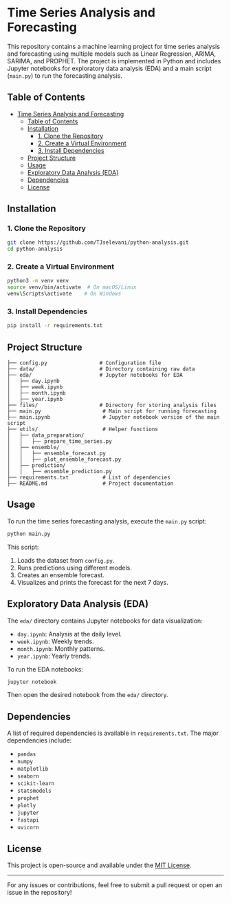 # Time Series Analysis and Forecasting

This repository contains a machine learning project for time series analysis and forecasting using multiple models such as Linear Regression, ARIMA, SARIMA, and PROPHET. The project is implemented in Python and includes Jupyter notebooks for exploratory data analysis (EDA) and a main script (`main.py`) to run the forecasting analysis.

## Table of Contents

- [Time Series Analysis and Forecasting](#time-series-analysis-and-forecasting)
  - [Table of Contents](#table-of-contents)
  - [Installation](#installation)
    - [1. Clone the Repository](#1-clone-the-repository)
    - [2. Create a Virtual Environment](#2-create-a-virtual-environment)
    - [3. Install Dependencies](#3-install-dependencies)
  - [Project Structure](#project-structure)
  - [Usage](#usage)
  - [Exploratory Data Analysis (EDA)](#exploratory-data-analysis-eda)
  - [Dependencies](#dependencies)
  - [License](#license)

## Installation

### 1. Clone the Repository

```sh
git clone https://github.com/TJselevani/python-analysis.git
cd python-analysis
```

### 2. Create a Virtual Environment

```sh
python3 -m venv venv
source venv/bin/activate  # On macOS/Linux
venv\Scripts\activate    # On Windows
```

### 3. Install Dependencies

```sh
pip install -r requirements.txt
```

## Project Structure

```
├── config.py                 # Configuration file
├── data/                     # Directory containing raw data
├── eda/                      # Jupyter notebooks for EDA
│   ├── day.ipynb
│   ├── week.ipynb
│   ├── month.ipynb
│   ├── year.ipynb
├── files/                    # Directory for storing analysis files
├── main.py                    # Main script for running forecasting
├── main.ipynb                 # Jupyter notebook version of the main script
├── utils/                     # Helper functions
│   ├── data_preparation/
│   │   ├── prepare_time_series.py
│   ├── ensemble/
│   │   ├── ensemble_forecast.py
│   │   ├── plot_ensemble_forecast.py
│   ├── prediction/
│   │   ├── ensemble_prediction.py
├── requirements.txt           # List of dependencies
├── README.md                  # Project documentation
```

## Usage

To run the time series forecasting analysis, execute the `main.py` script:

```sh
python main.py
```

This script:

1. Loads the dataset from `config.py`.
2. Runs predictions using different models.
3. Creates an ensemble forecast.
4. Visualizes and prints the forecast for the next 7 days.

## Exploratory Data Analysis (EDA)

The `eda/` directory contains Jupyter notebooks for data visualization:

- `day.ipynb`: Analysis at the daily level.
- `week.ipynb`: Weekly trends.
- `month.ipynb`: Monthly patterns.
- `year.ipynb`: Yearly trends.

To run the EDA notebooks:

```sh
jupyter notebook
```

Then open the desired notebook from the `eda/` directory.

## Dependencies

A list of required dependencies is available in `requirements.txt`. The major dependencies include:

- `pandas`
- `numpy`
- `matplotlib`
- `seaborn`
- `scikit-learn`
- `statsmodels`
- `prophet`
- `plotly`
- `jupyter`
- `fastapi`
- `uvicorn`

## License

This project is open-source and available under the [MIT License](LICENSE).

---

For any issues or contributions, feel free to submit a pull request or open an issue in the repository!
